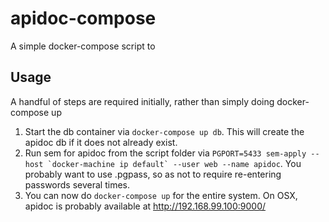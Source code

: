 # apidoc-compose

A simple docker-compose script to 


## Usage

A handful of steps are required initially, rather than simply doing docker-compose up

1. Start the db container via `docker-compose up db`. This will create the apidoc db if it does not already exist.
2. Run sem for apidoc from the script folder via ``PGPORT=5433 sem-apply --host `docker-machine ip default` --user web --name apidoc``. You probably want to use .pgpass, so as not to require re-entering passwords several times.
3. You can now do `docker-compose up` for the entire system. On OSX, apidoc is probably available at http://192.168.99.100:9000/
